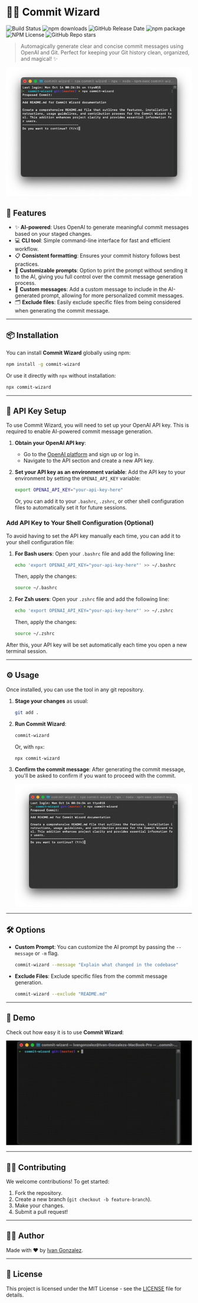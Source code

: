 # 🧙‍♂️ Commit Wizard

![Build Status](https://img.shields.io/github/actions/workflow/status/ivangonzalezg/commit-wizard/deploy.yml?branch=master)
![npm downloads](https://img.shields.io/npm/dm/commit-wizard)
![GitHub Release Date](https://img.shields.io/github/release-date/ivangonzalezg/commit-wizard)
![npm package](https://img.shields.io/npm/v/commit-wizard)
![NPM License](https://img.shields.io/npm/l/commit-wizard)
![GitHub Repo stars](https://img.shields.io/github/stars/ivangonzalezg/commit-wizard)

> Automagically generate clear and concise commit messages using OpenAI and Git. Perfect for keeping your Git history clean, organized, and magical! ✨

![Commit Wizard Screenshot](.github/screenshots/image.png)

## 🚀 Features

- ✨ **AI-powered**: Uses OpenAI to generate meaningful commit messages based on your staged changes.
- 💻 **CLI tool**: Simple command-line interface for fast and efficient workflow.
- 📋 **Consistent formatting**: Ensures your commit history follows best practices.
- 🎯 **Customizable prompts**: Option to print the prompt without sending it to the AI, giving you full control over the commit message generation process.
- 📝 **Custom messages**: Add a custom message to include in the AI-generated prompt, allowing for more personalized commit messages.
- 🗂 **Exclude files**: Easily exclude specific files from being considered when generating the commit message.

---

## 📦 Installation

You can install **Commit Wizard** globally using npm:

```bash
npm install -g commit-wizard
```

Or use it directly with `npx` without installation:

```bash
npx commit-wizard
```

---

## 🔑 API Key Setup

To use Commit Wizard, you will need to set up your OpenAI API key. This is required to enable AI-powered commit message generation.

1. **Obtain your OpenAI API key**:

   - Go to the [OpenAI platform](https://platform.openai.com/signup) and sign up or log in.
   - Navigate to the API section and create a new API key.

2. **Set your API key as an environment variable**:
   Add the API key to your environment by setting the `OPENAI_API_KEY` variable:

   ```bash
   export OPENAI_API_KEY="your-api-key-here"
   ```

   Or, you can add it to your `.bashrc`, `.zshrc`, or other shell configuration files to automatically set it for future sessions.

### Add API Key to Your Shell Configuration (Optional)

To avoid having to set the API key manually each time, you can add it to your shell configuration file:

1. **For Bash users**:
   Open your `.bashrc` file and add the following line:

   ```bash
   echo 'export OPENAI_API_KEY="your-api-key-here"' >> ~/.bashrc
   ```

   Then, apply the changes:

   ```bash
   source ~/.bashrc
   ```

2. **For Zsh users**:
   Open your `.zshrc` file and add the following line:

   ```bash
   echo 'export OPENAI_API_KEY="your-api-key-here"' >> ~/.zshrc
   ```

   Then, apply the changes:

   ```bash
   source ~/.zshrc
   ```

After this, your API key will be set automatically each time you open a new terminal session.

---

## ⚙️ Usage

Once installed, you can use the tool in any git repository.

1. **Stage your changes** as usual:

   ```bash
   git add .
   ```

2. **Run Commit Wizard**:

   ```bash
   commit-wizard
   ```

   Or, with `npx`:

   ```bash
   npx commit-wizard
   ```

3. **Confirm the commit message**:
   After generating the commit message, you'll be asked to confirm if you want to proceed with the commit.

   ![Commit Wizard Screenshot](.github/screenshots/image.png)

---

## 🛠️ Options

- **Custom Prompt**: You can customize the AI prompt by passing the `--message` or `-m` flag.

  ```bash
  commit-wizard --message "Explain what changed in the codebase"
  ```

- **Exclude Files**: Exclude specific files from the commit message generation.

  ```bash
  commit-wizard --exclude "README.md"
  ```

---

## 📸 Demo

Check out how easy it is to use **Commit Wizard**:

![Commit Wizard Demo](.github/screenshots/demo.gif)

---

## 🧑‍💻 Contributing

We welcome contributions! To get started:

1. Fork the repository.
2. Create a new branch (`git checkout -b feature-branch`).
3. Make your changes.
4. Submit a pull request!

---

## 👩‍🚀 Author

Made with ❤️ by [Ivan Gonzalez](https://github.com/ivangonzalezg).

---

## 📄 License

This project is licensed under the MIT License - see the [LICENSE](./LICENSE) file for details.
